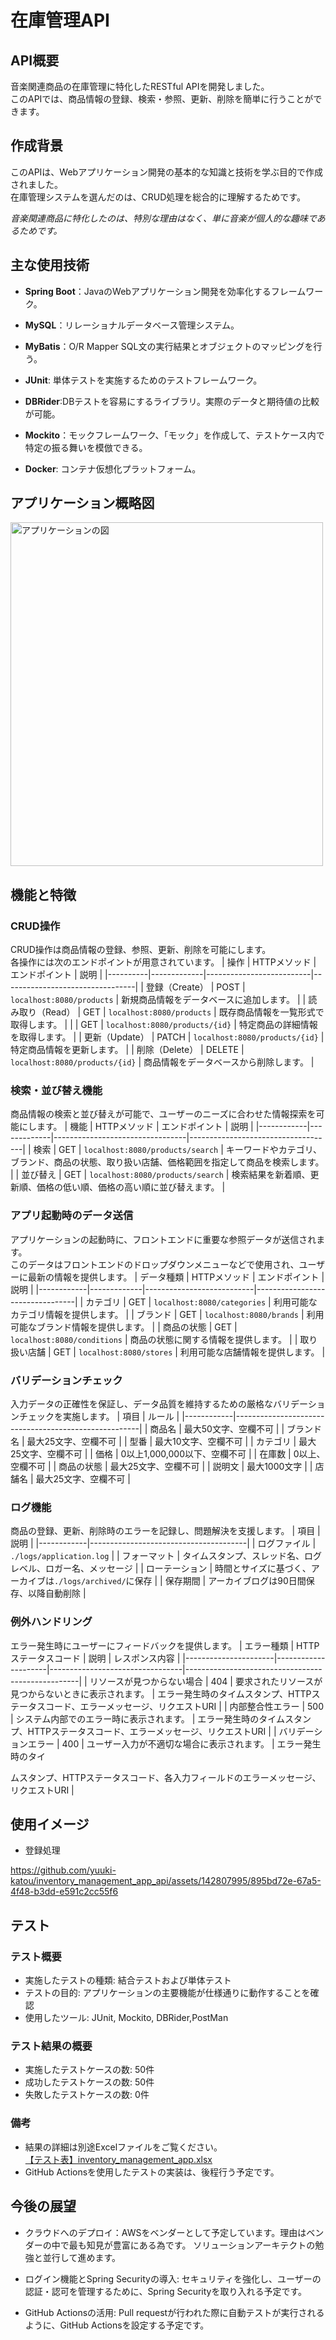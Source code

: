 # 在庫管理API

## API概要
音楽関連商品の在庫管理に特化したRESTful APIを開発しました。<br>
このAPIでは、商品情報の登録、検索・参照、更新、削除を簡単に行うことができます。

## 作成背景
このAPIは、Webアプリケーション開発の基本的な知識と技術を学ぶ目的で作成されました。<br>
在庫管理システムを選んだのは、CRUD処理を総合的に理解するためです。

_音楽関連商品に特化したのは、特別な理由はなく、単に音楽が個人的な趣味であるためです。_

## 主な使用技術

- **Spring Boot**：JavaのWebアプリケーション開発を効率化するフレームワーク。
  
- **MySQL**：リレーショナルデータベース管理システム。

- **MyBatis**：O/R Mapper SQL文の実行結果とオブジェクトのマッピングを行う。

- **JUnit**: 単体テストを実施するためのテストフレームワーク。

- **DBRider**:DBテストを容易にするライブラリ。実際のデータと期待値の比較が可能。

- **Mockito**：モックフレームワーク、「モック」を作成して、テストケース内で特定の振る舞いを模倣できる。

- **Docker**: コンテナ仮想化プラットフォーム。

## アプリケーション概略図
<img src="https://github.com/yuuki-katou/inventory_management_app_api/assets/142807995/ff94fa90-f5f3-4c2b-b445-2a99312528c4" width="500" height="550" alt="アプリケーションの図">



## 機能と特徴

### CRUD操作
CRUD操作は商品情報の登録、参照、更新、削除を可能にします。<br>
各操作には次のエンドポイントが用意されています。
| 操作       | HTTPメソッド | エンドポイント              | 説明                             |
|----------|-------------|--------------------------|---------------------------------|
| 登録（Create） | POST        | `localhost:8080/products` | 新規商品情報をデータベースに追加します。 |
| 読み取り（Read） | GET         | `localhost:8080/products` | 既存商品情報を一覧形式で取得します。      |
|            | GET         | `localhost:8080/products/{id}` | 特定商品の詳細情報を取得します。        |
| 更新（Update） | PATCH       | `localhost:8080/products/{id}` | 特定商品情報を更新します。              |
| 削除（Delete） | DELETE      | `localhost:8080/products/{id}` | 商品情報をデータベースから削除します。  |

### 検索・並び替え機能
商品情報の検索と並び替えが可能で、ユーザーのニーズに合わせた情報探索を可能にします。
| 機能         | HTTPメソッド | エンドポイント                     | 説明                                 |
|------------|-------------|---------------------------------|------------------------------------|
| 検索         | GET         | `localhost:8080/products/search` | キーワードやカテゴリ、ブランド、商品の状態、取り扱い店舗、価格範囲を指定して商品を検索します。       |
| 並び替え       | GET         | `localhost:8080/products/search` | 検索結果を新着順、更新順、価格の低い順、価格の高い順に並び替えます。       |

### アプリ起動時のデータ送信
アプリケーションの起動時に、フロントエンドに重要な参照データが送信されます。<br>
このデータはフロントエンドのドロップダウンメニューなどで使用され、ユーザーに最新の情報を提供します。
| データ種類     | HTTPメソッド | エンドポイント               | 説明                             |
|------------|-------------|---------------------------|---------------------------------|
| カテゴリ       | GET         | `localhost:8080/categories` | 利用可能なカテゴリ情報を提供します。           |
| ブランド       | GET         | `localhost:8080/brands`     | 利用可能なブランド情報を提供します。           |
| 商品の状態      | GET         | `localhost:8080/conditions` | 商品の状態に関する情報を提供します。           |
| 取り扱い店舗     | GET         | `localhost:8080/stores`     | 利用可能な店舗情報を提供します。               |

### バリデーションチェック
入力データの正確性を保証し、データ品質を維持するための厳格なバリデーションチェックを実施します。
| 項目         | ルール                                                 |
|------------|------------------------------------------------------|
| 商品名       | 最大50文字、空欄不可                                      |
| ブランド名     | 最大25文字、空欄不可                                      |
| 型番         | 最大10文字、空欄不可                                      |
| カテゴリ       | 最大25文字、空欄不可                                      |
| 価格         | 0以上1,000,000以下、空欄不可                               |
| 在庫数        | 0以上、空欄不可                                           |
| 商品の状態      | 最大25文字、空欄不可                                      |
| 説明文       | 最大1000文字                                              |
| 店舗名       | 最大25文字、空欄不可                                      |

### ログ機能
商品の登録、更新、削除時のエラーを記録し、問題解決を支援します。
| 項目         | 説明                                    |
|------------|---------------------------------------|
| ログファイル    | `./logs/application.log`              |
| フォーマット   | タイムスタンプ、スレッド名、ログレベル、ロガー名、メッセージ |
| ローテーション | 時間とサイズに基づく、アーカイブは`./logs/archived/`に保存 |
| 保存期間      | アーカイブログは90日間保存、以降自動削除         |

### 例外ハンドリング
エラー発生時にユーザーにフィードバックを提供します。
| エラー種類              | HTTPステータスコード | 説明                             | レスポンス内容                                         |
|----------------------|---------------------|---------------------------------|---------------------------------------------------|
| リソースが見つからない場合 | 404                 | 要求されたリソースが見つからないときに表示されます。 | エラー発生時のタイムスタンプ、HTTPステータスコード、エラーメッセージ、リクエストURI |
| 内部整合性エラー          | 500                 | システム内部でのエラー時に表示されます。              | エラー発生時のタイムスタンプ、HTTPステータスコード、エラーメッセージ、リクエストURI |
| バリデーションエラー        | 400                 | ユーザー入力が不適切な場合に表示されます。              | エラー発生時のタイ



ムスタンプ、HTTPステータスコード、各入力フィールドのエラーメッセージ、リクエストURI |

## 使用イメージ
- 登録処理<br>

https://github.com/yuuki-katou/inventory_management_app_api/assets/142807995/895bd72e-67a5-4f48-b3dd-e591c2cc55f6



## テスト

### テスト概要
- 実施したテストの種類: 結合テストおよび単体テスト
- テストの目的: アプリケーションの主要機能が仕様通りに動作することを確認
- 使用したツール: JUnit, Mockito, DBRider,PostMan

### テスト結果の概要
- 実施したテストケースの数: 50件
- 成功したテストケースの数: 50件
- 失敗したテストケースの数: 0件

### 備考
- 結果の詳細は別途Excelファイルをご覧ください。<br>
[【テスト表】inventory_management_app.xlsx](https://github.com/yuuki-katou/inventory_management_app_api/files/13692267/inventory_management_app.xlsx)
- GitHub Actionsを使用したテストの実装は、後程行う予定です。

## 今後の展望
- クラウドへのデプロイ：AWSをベンダーとして予定しています。理由はベンダーの中で最も知見が豊富にある為です。
ソリューションアーキテクトの勉強と並行して進めます。

- ログイン機能とSpring Securityの導入: セキュリティを強化し、ユーザーの認証・認可を管理するために、Spring Securityを取り入れる予定です。

- GitHub Actionsの活用: Pull requestが行われた際に自動テストが実行されるように、GitHub Actionsを設定する予定です。

